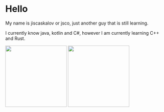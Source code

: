 # Hello
My name is jiscaskalov or jsco, just another guy that is still learning.

I currently know java, kotlin and C#, however I am currently learning C++ and Rust.

<p><img src="https://github-readme-stats.vercel.app/api?username=jiscaskalov&show_icons=true&theme=transparent&hide_border=true" height="192px">
<img src="https://github-readme-stats.vercel.app/api/top-langs?username=jiscaskalov&theme=transparent&hide_border=true&layout=compact&langs_count=10&hide=css" height="192px"></p>
